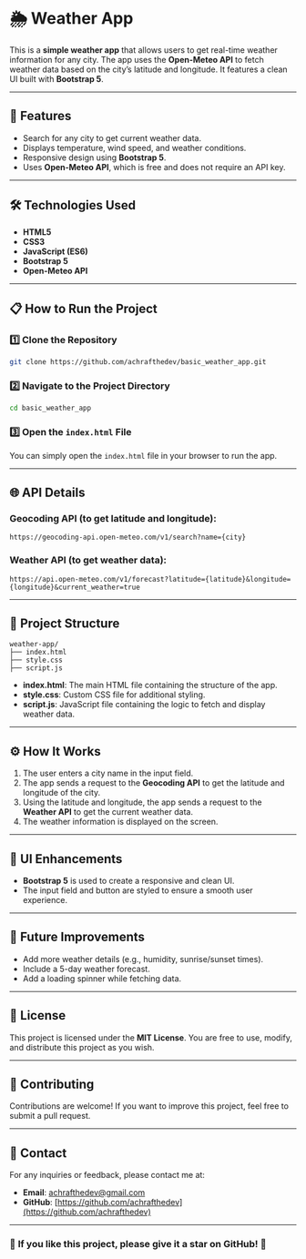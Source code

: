 
# 🌦️ Weather App

This is a **simple weather app** that allows users to get real-time weather information for any city. The app uses the **Open-Meteo API** to fetch weather data based on the city’s latitude and longitude. It features a clean UI built with **Bootstrap 5**.

---

## 🚀 Features
- Search for any city to get current weather data.
- Displays temperature, wind speed, and weather conditions.
- Responsive design using **Bootstrap 5**.
- Uses **Open-Meteo API**, which is free and does not require an API key.

---

## 🛠️ Technologies Used
- **HTML5**
- **CSS3**
- **JavaScript (ES6)**
- **Bootstrap 5**
- **Open-Meteo API**

---

## 📋 How to Run the Project

### 1️⃣ Clone the Repository
```bash
git clone https://github.com/achrafthedev/basic_weather_app.git
```

### 2️⃣ Navigate to the Project Directory
```bash
cd basic_weather_app
```

### 3️⃣ Open the `index.html` File
You can simply open the `index.html` file in your browser to run the app.

---

## 🌐 API Details

### **Geocoding API** (to get latitude and longitude):
`https://geocoding-api.open-meteo.com/v1/search?name={city}`

### **Weather API** (to get weather data):
`https://api.open-meteo.com/v1/forecast?latitude={latitude}&longitude={longitude}&current_weather=true`

---

## 📂 Project Structure
```
weather-app/
├── index.html
├── style.css
├── script.js
```

- **index.html**: The main HTML file containing the structure of the app.
- **style.css**: Custom CSS file for additional styling.
- **script.js**: JavaScript file containing the logic to fetch and display weather data.

---


## ⚙️ How It Works
1. The user enters a city name in the input field.
2. The app sends a request to the **Geocoding API** to get the latitude and longitude of the city.
3. Using the latitude and longitude, the app sends a request to the **Weather API** to get the current weather data.
4. The weather information is displayed on the screen.

---

## 🎨 UI Enhancements
- **Bootstrap 5** is used to create a responsive and clean UI.
- The input field and button are styled to ensure a smooth user experience.

---

## 🤖 Future Improvements
- Add more weather details (e.g., humidity, sunrise/sunset times).
- Include a 5-day weather forecast.
- Add a loading spinner while fetching data.

---

## 📄 License
This project is licensed under the **MIT License**. You are free to use, modify, and distribute this project as you wish.

---

## 🤝 Contributing
Contributions are welcome! If you want to improve this project, feel free to submit a pull request.

---

## 📧 Contact
For any inquiries or feedback, please contact me at:
- **Email**: achrafthedev@gmail.com
- **GitHub**: [https://github.com/achrafthedev](https://github.com/achrafthedev)

---

### 🌟 **If you like this project, please give it a star on GitHub!** 🌟

